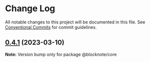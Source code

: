 # Change Log

All notable changes to this project will be documented in this file.
See [Conventional Commits](https://conventionalcommits.org) for commit guidelines.

## [0.4.1](https://github.com/YousefED/BlockNote/compare/v0.4.0...v0.4.1) (2023-03-10)

**Note:** Version bump only for package @blocknote/core
